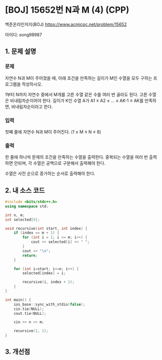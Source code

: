 # [BOJ] 15652번 N과 M (4) (CPP)


백준온라인저지(BOJ) https://www.acmicpc.net/problem/15652


아이디: song98987


## 1. 문제 설명

### 문제
자연수 N과 M이 주어졌을 때, 아래 조건을 만족하는 길이가 M인 수열을 모두 구하는 프로그램을 작성하시오.

1부터 N까지 자연수 중에서 M개를 고른 수열
같은 수를 여러 번 골라도 된다.
고른 수열은 비내림차순이어야 한다.
길이가 K인 수열 A가 A1 ≤ A2 ≤ ... ≤ AK-1 ≤ AK를 만족하면, 비내림차순이라고 한다.

### 입력
첫째 줄에 자연수 N과 M이 주어진다. (1 ≤ M ≤ N ≤ 8)

### 출력
한 줄에 하나씩 문제의 조건을 만족하는 수열을 출력한다. 중복되는 수열을 여러 번 출력하면 안되며, 각 수열은 공백으로 구분해서 출력해야 한다.

수열은 사전 순으로 증가하는 순서로 출력해야 한다.

## 2. 내 소스 코드

```C++
#include <bits/stdc++.h>
using namespace std;

int n, m;
int selected[9];

void recursive(int start, int index) {
    if (index == m + 1) {
        for (int i = 1; i <= m; i++) {
            cout << selected[i] << " ";
        }
        cout << "\n";
        return;
    }

    for (int i=start; i<=n; i++) {
        selected[index] = i;

        recursive(i, index + 1);
    }
}

int main() {
    ios_base::sync_with_stdio(false);
    cin.tie(NULL);
    cout.tie(NULL);

    cin >> n >> m;

    recursive(1, 1);
}
```

## 3. 개선점


